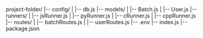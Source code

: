 project-folder/
|-- config/
|   |-- db.js
|-- models/
|   |-- Batch.js
|   |-- User.js
|-- runners/
|   |-- jsRunner.js
|   |-- pyRunner.js
|   |-- cRunner.js
|   |-- cppRunner.js
|-- routes/
|   |-- batchRoutes.js
|   |-- userRoutes.js
|-- .env
|-- index.js
|-- package.json
